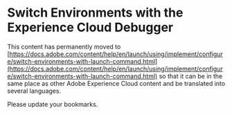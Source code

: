 # Switch Environments with the Experience Cloud Debugger

This content has permanently moved to [https://docs.adobe.com/content/help/en/launch/using/implement/configure/switch-environments-with-launch-command.html](https://docs.adobe.com/content/help/en/launch/using/implement/configure/switch-environments-with-launch-command.html) so that it can be in the same place as other Adobe Experience Cloud content and be translated into several languages.

Please update your bookmarks.
